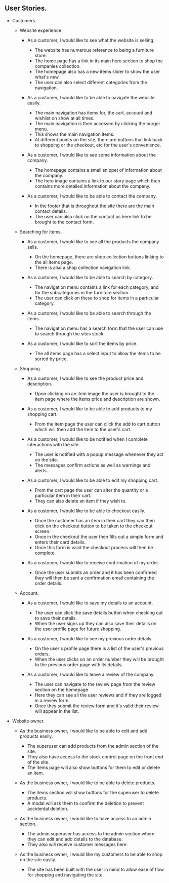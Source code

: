 ## User Stories.

- Customers
  - Website experience
    - As a customer, I would like to see what the website is selling.
        - The website has numerous reference to being a furniture store.
        - The home page has a link in its main hero section to shop the companies collection.
        - The homepage also has a new items slider to show the user what's new.
        - The user can also select different categories from the navigation.



    - As a customer, I would like to be able to navigate the website easily.
        - The main navigation has items for, the cart, account and wishlist on show at all times.
        - The main navigation is then accessed by clicking the burger menu.
        - This shows the main navigation items.
        - At different points on the site, there are buttons that link back to shopping or the checkout, etc for the user's convenience.


    - As a customer, I would like to see some information about the company.
        - The homepage contains a small snippet of information about the company.
        - The hero image contains a link to our story page which then contains more detailed information about the company.


    - As a customer, I would like to be able to contact the company.
        - In the footer that is throughout the site there are the main contact details.
        - The user can also click on the contact us here link to be brought to the contact form.

  
  - Searching for items.
    - As a customer, I would like to see all the products the company sells.
        - On the homepage, there are shop collection buttons linking to the all items page.
        - There is also a shop collection navigation link.

    - As a customer, I would like to be able to search by category.
        - The navigation menu contains a link for each category, and for the subcategories in the furniture section.
        - The user can click on these to shop for items in a particular category.

    - As a customer, I would like to be able to search through the items.
        - The navigation menu has a search form that the user can use to search through the sites stock.

    - As a customer, I would like to sort the items by price.
        - The all items page has a select input to allow the items to be sorted by price.

  - Shopping.
    - As a customer, I would like to see the product price and description.
        - Upon clicking on an item image the user is brought to the item page where the items price and description are shown.

    - As a customer, I would like to be able to add products to my shopping cart.
        - From the item page the user can click the add to cart button which will then add the item to the user's cart.

    - As a customer, I would like to be notified when I complete interactions with the site.
        - The user is notified with a popup message whenever they act on the site. 
        - The messages confirm actions as well as warnings and alerts.

    - As a customer, I would like to be able to edit my shopping cart.
        - From the cart page the user can alter the quantity or a particular item in their cart.
        - They can also delete an item if they wish to.

    - As a customer, I would like to be able to checkout easily.
        - Once the customer has an item in their cart they can then click on the checkout button to be taken to the checkout screen.
        - Once in the checkout the user then fills out a simple form and enters their card details.
        - Once this form is valid the checkout process will then be complete.

    - As a customer, I would like to receive confirmation of my order.
        - Once the user submits an order and it has been confirmed they will then be sent a confirmation email containing the order details.

  - Account.
    - As a customer, I would like to save my details to an account.
        - The user can click the save details button when checking out to save their details.
        - When the user signs up they can also save their details on the user profile page for future shopping.

    - As a customer, I would like to see my previous order details.
        - On the user's profile page there is a list of the user's previous orders.
        - When the user clicks on an order number they will be brought to the previous order page with its details.
    - As a customer, I would like to leave a review of the company.
        - The user can navigate to the review page from the review section on the homepage
        - Here they can see all the user reviews and if they are logged in a review form.
        - Once they submit the review form and it's valid their review will appear in the list.

- Website owner.

  - As the business owner, I would like to be able to edit and add products easily.
    - The superuser can add products from the admin section of the site.
    - They also have access to the stock control page on the front end of the site.
    - The items page will also show buttons for them to edit or delete an item.

  - As the business owner, I would like to be able to delete products.
    - The items section will show buttons for the superuser to delete products.
    - A modal will ask them to confirm the deletion to prevent accidental deletion.

  - As the business owner, I would like to have access to an admin section. 
     - The admin superuser has access to the admin section where they can edit and add details to the database.
     - They also will receive customer messages here.

  - As the business owner, I would like my customers to be able to shop on the site easily.
    - The site has been built with the user in mind to allow ease of flow for shopping and navigating the site.